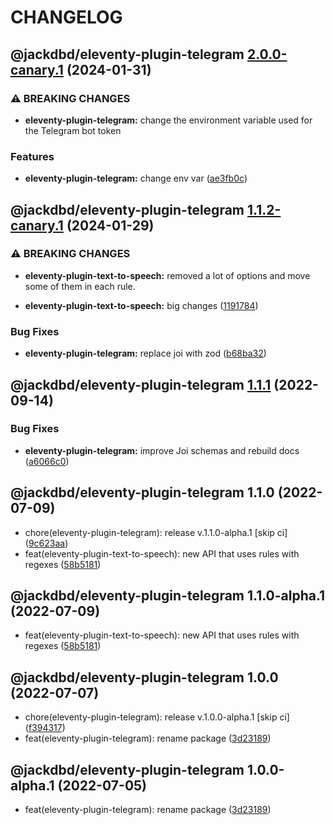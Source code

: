 # CHANGELOG

## @jackdbd/eleventy-plugin-telegram [2.0.0-canary.1](https://github.com/jackdbd/undici/compare/@jackdbd/eleventy-plugin-telegram@1.1.2-canary.1...@jackdbd/eleventy-plugin-telegram@2.0.0-canary.1) (2024-01-31)


### ⚠ BREAKING CHANGES

* **eleventy-plugin-telegram:** change the environment variable used for the Telegram
bot token

### Features

* **eleventy-plugin-telegram:** change env var ([ae3fb0c](https://github.com/jackdbd/undici/commit/ae3fb0c723caf041eff915d638a1b625a780bb85))

## @jackdbd/eleventy-plugin-telegram [1.1.2-canary.1](https://github.com/jackdbd/undici/compare/@jackdbd/eleventy-plugin-telegram@1.1.1...@jackdbd/eleventy-plugin-telegram@1.1.2-canary.1) (2024-01-29)


### ⚠ BREAKING CHANGES

* **eleventy-plugin-text-to-speech:** removed a lot of options and move some of them in each
rule.

* **eleventy-plugin-text-to-speech:** big changes ([1191784](https://github.com/jackdbd/undici/commit/1191784bf8742f83d0cec6c289fe62df1fbcff9f))


### Bug Fixes

* **eleventy-plugin-telegram:** replace joi with zod ([b68ba32](https://github.com/jackdbd/undici/commit/b68ba329891a459705b1fbcbf8a979483a7d0ab1))

## @jackdbd/eleventy-plugin-telegram [1.1.1](https://github.com/jackdbd/undici/compare/@jackdbd/eleventy-plugin-telegram@1.1.0...@jackdbd/eleventy-plugin-telegram@1.1.1) (2022-09-14)


### Bug Fixes

* **eleventy-plugin-telegram:** improve Joi schemas and rebuild docs ([a6066c0](https://github.com/jackdbd/undici/commit/a6066c03e0e39fc34cf2b224cb53225eeebb15d9))

## @jackdbd/eleventy-plugin-telegram 1.1.0 (2022-07-09)

* chore(eleventy-plugin-telegram): release v.1.1.0-alpha.1 [skip ci] ([9c623aa](https://github.com/jackdbd/undici/commit/9c623aa))
* feat(eleventy-plugin-text-to-speech): new API that uses rules with regexes ([58b5181](https://github.com/jackdbd/undici/commit/58b5181))

## @jackdbd/eleventy-plugin-telegram 1.1.0-alpha.1 (2022-07-09)

* feat(eleventy-plugin-text-to-speech): new API that uses rules with regexes ([58b5181](https://github.com/jackdbd/undici/commit/58b5181))

## @jackdbd/eleventy-plugin-telegram 1.0.0 (2022-07-07)

* chore(eleventy-plugin-telegram): release v.1.0.0-alpha.1 [skip ci] ([f394317](https://github.com/jackdbd/undici/commit/f394317))
* feat(eleventy-plugin-telegram): rename package ([3d23189](https://github.com/jackdbd/undici/commit/3d23189))

## @jackdbd/eleventy-plugin-telegram 1.0.0-alpha.1 (2022-07-05)

* feat(eleventy-plugin-telegram): rename package ([3d23189](https://github.com/jackdbd/undici/commit/3d23189))
